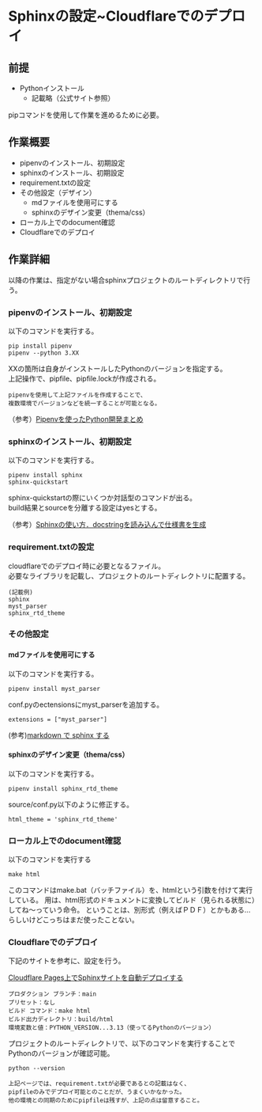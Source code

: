 # Sphinxの設定~Cloudflareでのデプロイ

## 前提

- Pythonインストール
  - 記載略（公式サイト参照）

pipコマンドを使用して作業を進めるために必要。

## 作業概要

- pipenvのインストール、初期設定
- sphinxのインストール、初期設定
- requirement.txtの設定
- その他設定（デザイン）
  - mdファイルを使用可にする
  - sphinxのデザイン変更（thema/css）
- ローカル上でのdocument確認
- Cloudflareでのデプロイ

## 作業詳細

以降の作業は、指定がない場合sphinxプロジェクトのルートディレクトリで行う。

### pipenvのインストール、初期設定

以下のコマンドを実行する。

```
pip install pipenv
pipenv --python 3.XX
```

XXの箇所は自身がインストールしたPythonのバージョンを指定する。  
上記操作で、pipfile、pipfile.lockが作成される。


```{note}
pipenvを使用して上記ファイルを作成することで、  
複数環境でバージョンなどを統一することが可能となる。
```

（参考）[Pipenvを使ったPython開発まとめ](https://qiita.com/y-tsutsu/items/54c10e0b2c6b565c887a)


### sphinxのインストール、初期設定

以下のコマンドを実行する。

```
pipenv install sphinx
sphinx-quickstart
```

sphinx-quickstartの際にいくつか対話型のコマンドが出る。  
build結果とsourceを分離する設定はyesとする。

（参考）[Sphinxの使い方．docstringを読み込んで仕様書を生成](https://qiita.com/futakuchi0117/items/4d3997c1ca1323259844)

### requirement.txtの設定

cloudflareでのデプロイ時に必要となるファイル。  
必要なライブラリを記載し、プロジェクトのルートディレクトリに配置する。

```
(記載例)
sphinx
myst_parser
sphinx_rtd_theme
```

### その他設定

#### mdファイルを使用可にする

以下のコマンドを実行する。

```
pipenv install myst_parser
```

conf.pyのectensionsにmyst_parserを追加する。

```
extensions = ["myst_parser"]
```

(参考)[markdown で sphinx する](https://qiita.com/ousttrue/items/82650a13a3d488806984)


#### sphinxのデザイン変更（thema/css）

以下のコマンドを実行する。

```
pipenv install sphinx_rtd_theme
```

source/conf.py以下のように修正する。

```
html_theme = 'sphinx_rtd_theme'
```

### ローカル上でのdocument確認

以下のコマンドを実行する

```
make html
```

このコマンドはmake.bat（バッチファイル）を、htmlという引数を付けて実行している。
用は、html形式のドキュメントに変換してビルド（見られる状態に）してね～っていう命令。
ということは、別形式（例えばＰＤＦ）とかもある...らしいけどこっちはまだ使ったことない。

### Cloudflareでのデプロイ

下記のサイトを参考に、設定を行う。

[Cloudflare Pages上でSphinxサイトを自動デプロイする](https://helve-blog.com/posts/python/sphinx-cloudflare-page-deploy/)

    プロダクション ブランチ：main
    プリセット：なし
    ビルド コマンド：make html
    ビルド出力ディレクトリ：build/html
    環境変数と値：PYTHON_VERSION...3.13（使ってるPythonのバージョン）

プロジェクトのルートディレクトリで、以下のコマンドを実行することでPythonのバージョンが確認可能。

```
python --version
```

```{attention}
上記ページでは、requirement.txtが必要であるとの記載はなく、  
pipfileのみでデプロイ可能とのことだが、うまくいかなかった。  
他の環境との同期のためにpipfileは残すが、上記の点は留意すること。
```
